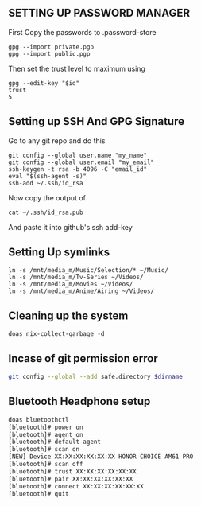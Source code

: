 ## SETTING UP PASSWORD MANAGER 

First Copy the passwords to .password-store
```
gpg --import private.pgp
gpg --import public.pgp 
```
Then set the trust level to maximum using 
```
gpg --edit-key "$id"
trust 
5 
```

## Setting up SSH And GPG Signature

Go to any git repo and do this
```
git config --global user.name "my_name"
git config --global user.email "my_email"
ssh-keygen -t rsa -b 4096 -C "email_id"
eval "$(ssh-agent -s)"
ssh-add ~/.ssh/id_rsa
```

Now copy the output of 
```
cat ~/.ssh/id_rsa.pub
```
And paste it into github's ssh add-key

## Setting Up symlinks
```
ln -s /mnt/media_m/Music/Selection/* ~/Music/
ln -s /mnt/media_m/Tv-Series ~/Videos/ 
ln -s /mnt/media_m/Movies ~/Videos/
ln -s /mnt/media_m/Anime/Airing ~/Videos/  
```

## Cleaning up the system 
```
doas nix-collect-garbage -d 
```
## Incase of git permission error 
```bash
git config --global --add safe.directory $dirname
```

## Bluetooth Headphone setup 
```bash
doas bluetoothctl
[bluetooth]# power on
[bluetooth]# agent on
[bluetooth]# default-agent
[bluetooth]# scan on
[NEW] Device XX:XX:XX:XX:XX:XX HONOR CHOICE AM61 PRO 
[bluetooth]# scan off
[bluetooth]# trust XX:XX:XX:XX:XX:XX
[bluetooth]# pair XX:XX:XX:XX:XX:XX
[bluetooth]# connect XX:XX:XX:XX:XX:XX
[bluetooth]# quit
```
